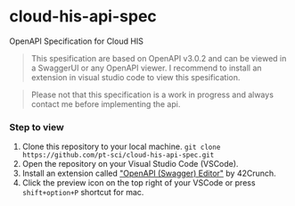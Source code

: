 # cloud-his-api-spec
OpenAPI Specification for Cloud HIS 

> This spesification are based on OpenAPI v3.0.2 and can be viewed in a SwaggerUI or any OpenAPI viewer. 
I recommend to install an extension in visual studio code to view this spesification.

> Please not that this specification is a work in progress and always contact me before implementing the api.

### Step to view
1. Clone this repository to your local machine. `git clone https://github.com/pt-sci/cloud-his-api-spec.git`
2. Open the repository on your Visual Studio Code (VSCode).
3. Install an extension called ["OpenAPI (Swagger) Editor"](https://marketplace.visualstudio.com/items?itemName=42Crunch.vscode-openapi&ssr=false#overview) by 42Crunch.
4. Click the preview icon on the top right of your VSCode or press `shift+option+P` shortcut for mac.
